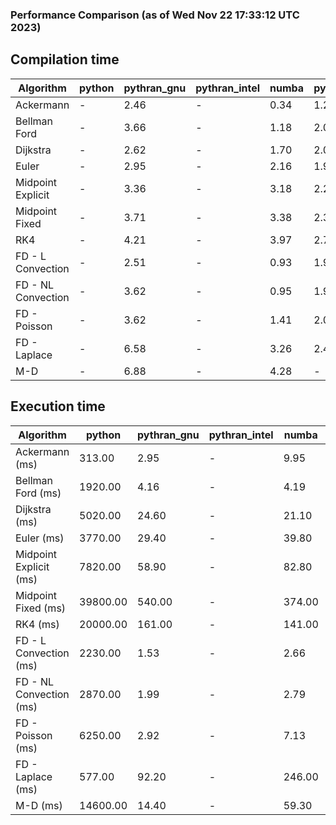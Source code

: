 ### Performance Comparison (as of Wed Nov 22 17:33:12 UTC 2023)
## Compilation time
Algorithm                 | python                    | pythran_gnu               | pythran_intel             | numba                     | pyccel_fortran_gnu        | pyccel_c_gnu              | pyccel_fortran_intel      | pyccel_c_intel           
------------------------- | ------------------------- | ------------------------- | ------------------------- | ------------------------- | ------------------------- | ------------------------- | ------------------------- | -------------------------
Ackermann                 | -                         | 2.46                      | -                         | 0.34                      | 1.28                      | 1.25                      | -                         | -                        
Bellman Ford              | -                         | 3.66                      | -                         | 1.18                      | 2.03                      | 2.01                      | -                         | -                        
Dijkstra                  | -                         | 2.62                      | -                         | 1.70                      | 2.08                      | 2.03                      | -                         | -                        
Euler                     | -                         | 2.95                      | -                         | 2.16                      | 1.98                      | 2.03                      | -                         | -                        
Midpoint Explicit         | -                         | 3.36                      | -                         | 3.18                      | 2.26                      | 2.32                      | -                         | -                        
Midpoint Fixed            | -                         | 3.71                      | -                         | 3.38                      | 2.37                      | 2.38                      | -                         | -                        
RK4                       | -                         | 4.21                      | -                         | 3.97                      | 2.78                      | 2.75                      | -                         | -                        
FD - L Convection         | -                         | 2.51                      | -                         | 0.93                      | 1.95                      | 1.96                      | -                         | -                        
FD - NL Convection        | -                         | 3.62                      | -                         | 0.95                      | 1.93                      | 2.01                      | -                         | -                        
FD - Poisson              | -                         | 3.62                      | -                         | 1.41                      | 2.05                      | 2.09                      | -                         | -                        
FD - Laplace              | -                         | 6.58                      | -                         | 3.26                      | 2.44                      | 2.53                      | -                         | -                        
M-D                       | -                         | 6.88                      | -                         | 4.28                      | -                         | -                         | -                         | -                        

## Execution time
Algorithm                 | python                    | pythran_gnu               | pythran_intel             | numba                     | pyccel_fortran_gnu        | pyccel_c_gnu              | pyccel_fortran_intel      | pyccel_c_intel           
------------------------- | ------------------------- | ------------------------- | ------------------------- | ------------------------- | ------------------------- | ------------------------- | ------------------------- | -------------------------
Ackermann (ms)            | 313.00                    | 2.95                      | -                         | 9.95                      | 1.54                      | 1.55                      | -                         | -                        
Bellman Ford (ms)         | 1920.00                   | 4.16                      | -                         | 4.19                      | 2.97                      | 5.62                      | -                         | -                        
Dijkstra (ms)             | 5020.00                   | 24.60                     | -                         | 21.10                     | 18.80                     | 32.20                     | -                         | -                        
Euler (ms)                | 3770.00                   | 29.40                     | -                         | 39.80                     | 16.10                     | 140.00                    | -                         | -                        
Midpoint Explicit (ms)    | 7820.00                   | 58.90                     | -                         | 82.80                     | 24.50                     | 279.00                    | -                         | -                        
Midpoint Fixed (ms)       | 39800.00                  | 540.00                    | -                         | 374.00                    | 75.20                     | 1390.00                   | -                         | -                        
RK4 (ms)                  | 20000.00                  | 161.00                    | -                         | 141.00                    | 38.80                     | 481.00                    | -                         | -                        
FD - L Convection (ms)    | 2230.00                   | 1.53                      | -                         | 2.66                      | 1.49                      | 1.63                      | -                         | -                        
FD - NL Convection (ms)   | 2870.00                   | 1.99                      | -                         | 2.79                      | 1.82                      | 2.19                      | -                         | -                        
FD - Poisson (ms)         | 6250.00                   | 2.92                      | -                         | 7.13                      | 2.78                      | 3.79                      | -                         | -                        
FD - Laplace (ms)         | 577.00                    | 92.20                     | -                         | 246.00                    | 62.30                     | 258.00                    | -                         | -                        
M-D (ms)                  | 14600.00                  | 14.40                     | -                         | 59.30                     | -                         | -                         | -                         | -                        
